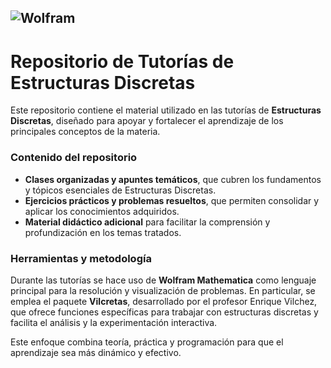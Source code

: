 ![Wolfram](https://www.wolframcloud.com/files/4a2ed69b-a6e8-4ba2-8cbd-4574f2af0b14/htmlcaches/images/1dffe739ab0e190384ec935851a2dbba336efdd338e00f65b18882db586279a6)
---
# Repositorio de Tutorías de Estructuras Discretas

Este repositorio contiene el material utilizado en las tutorías de **Estructuras Discretas**, diseñado para apoyar y fortalecer el aprendizaje de los principales conceptos de la materia.

### Contenido del repositorio

* **Clases organizadas y apuntes temáticos**, que cubren los fundamentos y tópicos esenciales de Estructuras Discretas.
* **Ejercicios prácticos y problemas resueltos**, que permiten consolidar y aplicar los conocimientos adquiridos.
* **Material didáctico adicional** para facilitar la comprensión y profundización en los temas tratados.

### Herramientas y metodología

Durante las tutorías se hace uso de **Wolfram Mathematica** como lenguaje principal para la resolución y visualización de problemas. En particular, se emplea el paquete **Vilcretas**, desarrollado por el profesor Enrique Vilchez, que ofrece funciones específicas para trabajar con estructuras discretas y facilita el análisis y la experimentación interactiva.

Este enfoque combina teoría, práctica y programación para que el aprendizaje sea más dinámico y efectivo.
